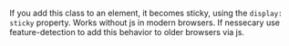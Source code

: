 If you add this class to an element, it becomes sticky, using the <code>display: sticky</code> property. Works without js in modern browsers. If nessecary use feature-detection to add this behavior to older browsers via js.
